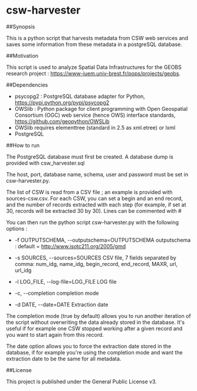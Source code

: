 # csw-harvester

##Synopsis

This is a python script that harvests metadata from CSW web services and saves some information from these metadata in a postgreSQL database.

##Motivation

This script is used to analyze Spatial Data Infrastructures for the GEOBS research project : https://www-iuem.univ-brest.fr/pops/projects/geobs.

##Dependencies

- psycopg2 : PostgreSQL database adapter for Python, https://pypi.python.org/pypi/psycopg2
- OWSlib : Python package for client programming with Open Geospatial Consortium (OGC) web service (hence OWS) interface standards, https://github.com/geopython/OWSLib
- OWSlib requires elementtree (standard in 2.5 as xml.etree) or lxml
- PostgreSQL

##How to run

The PostgreSQL database must first be created. A database dump is provided with csw_harvester.sql

The host, port, database name, schema, user and password must be set in csw-harvester.py.

The list of CSW is read from a CSV file ; an example is provided with sources-csw.csv. For each CSW, you can set a begin and an end record, and the number of records extracted with each step (for example, if set at 30, records will be extracted 30 by 30). Lines can be commented with #

You can then run the python script csw-harvester.py with the following options :

- -f OUTPUTSCHEMA, --outputschema=OUTPUTSCHEMA outputschema : default = http://www.isotc211.org/2005/gmd
  
- -s SOURCES, --sources=SOURCES CSV file, 7 fields separated by comma: num_idg, name_idg, begin_record, end_record, MAXR, url, url_idg
  
- -l LOG_FILE, --log-file=LOG_FILE LOG file
  
- -c, --completion      completion mode
  
- -d DATE, --date=DATE  Extraction date

The completion mode (true by default) allows you to run another iteration of the script without overwriting the data already stored in the database. It's useful if for example one CSW stopped working after a given record and you want to start again from this record.

The date option allows you to force the extraction date stored in the database, if for example you're using the completion mode and want the extraction date to be the same for all metadata.

##License

This project is published under the General Public License v3.


